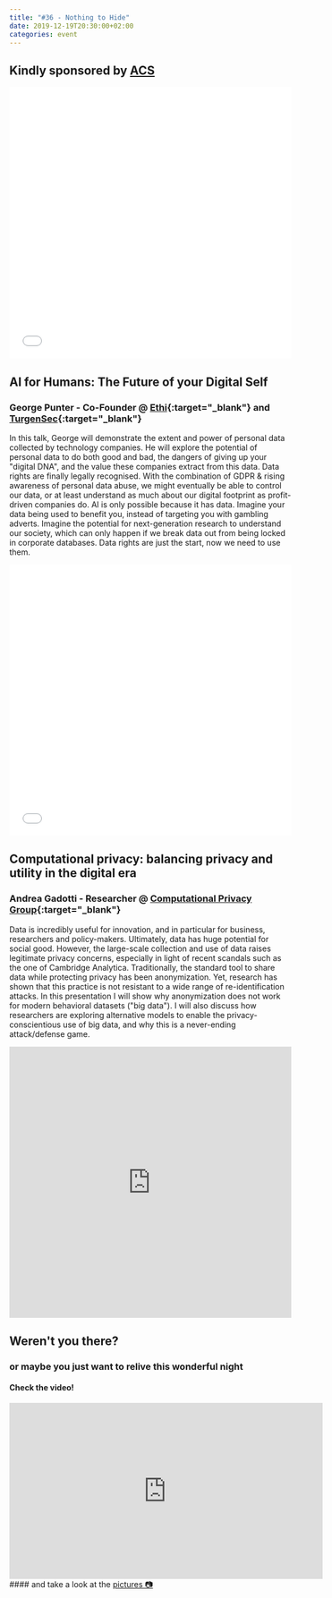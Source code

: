 ```yaml
---
title: "#36 - Nothing to Hide"
date: 2019-12-19T20:30:00+02:00
categories: event
---
```


## Kindly sponsored by [ACS](//www.acs.it/it/home.html)

<iframe src="//www.slideshare.net/slideshow/embed_code/key/fvPWMP6Hu8k9kE" width="100%" height="485" frameborder="0" marginwidth="0" marginheight="0" scrolling="no" allowfullscreen> </iframe>

## AI for Humans: The Future of your Digital Self

### George Punter - Co-Founder @ [Ethi](//ethi.me/){:target="\_blank"} and [TurgenSec](//turgensec.com){:target="\_blank"}

In this talk, George will demonstrate the extent and power of personal data collected by technology companies. He will explore the potential of personal data to do both good and bad, the dangers of giving up your "digital DNA", and the value these companies extract from this data.
Data rights are finally legally recognised. With the combination of GDPR & rising awareness of personal data abuse, we might eventually be able to control our data, or at least understand as much about our digital footprint as profit-driven companies do.
AI is only possible because it has data. Imagine your data being used to benefit you, instead of targeting you with gambling adverts. Imagine the potential for next-generation research to understand our society, which can only happen if we break data out from being locked in corporate databases. Data rights are just the start, now we need to use them.

<iframe src="//www.slideshare.net/slideshow/embed_code/key/qNvHk8uba25crG" width="100%" height="485" frameborder="0" marginwidth="0" marginheight="0" scrolling="no" allowfullscreen> </iframe>

## Computational privacy: balancing privacy and utility in the digital era

### Andrea Gadotti - Researcher @ [Computational Privacy Group](//cpg.doc.ic.ac.uk/){:target="\_blank"}

Data is incredibly useful for innovation, and in particular for business, researchers and policy-makers. Ultimately, data has huge potential for social good. However, the large-scale collection and use of data raises legitimate privacy concerns, especially in light of recent scandals such as the one of Cambridge Analytica. Traditionally, the standard tool to share data while protecting privacy has been anonymization. Yet, research has shown that this practice is not resistant to a wide range of re-identification attacks. In this presentation I will show why anonymization does not work for modern behavioral datasets ("big data"). I will also discuss how researchers are exploring alternative models to enable the privacy-conscientious use of big data, and why this is a never-ending attack/defense game.

<iframe src="https://docs.google.com/presentation/d/e/2PACX-1vTO8D2x9KKvGISRw0yDh5BqKSaJ6nPdjqoNbxH4NAqyXJZuG0LDEdIUObNz3wfngWbsGPLog4XgPZ42/embed?start=false&loop=false&delayms=15000" frameborder="0" width="100%" height="485" allowfullscreen="true" mozallowfullscreen="true" webkitallowfullscreen="true"></iframe>

## Weren't you there?

### or maybe you just want to relive this wonderful night

<section class="fb-links">

#### Check the video!

<iframe width="560" height="315" src="https://www.youtube.com/embed/wt23esnkZ3A?start=645" frameborder="0" allow="accelerometer; autoplay; clipboard-write; encrypted-media; gyroscope; picture-in-picture" allowfullscreen></iframe>
#### and take a look at the <a id="fb_photo_album" class="btn-facebook" target="_blank" href="//bit.ly/ST36p">pictures &#128247;</a>
</section>
